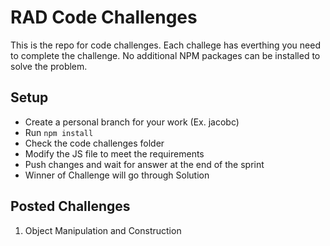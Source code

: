 # RAD Code Challenges
This is the repo for code challenges.  Each challege has everthing you need to complete the challenge. No additional NPM packages can be installed to solve the problem.
## Setup
- Create a personal branch for your work (Ex. jacobc)
- Run `npm install`
- Check the code challenges folder
- Modify the JS file to meet the requirements
- Push changes and wait for answer at the end of the sprint
- Winner of Challenge will go through Solution


## Posted Challenges
1. Object Manipulation and Construction
